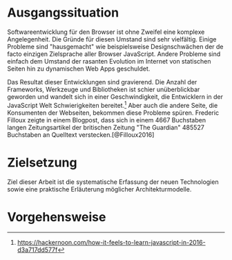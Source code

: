 # Ausgangssituation

Softwareentwicklung für den Browser ist ohne Zweifel eine komplexe Angelegenheit. Die Gründe für diesen Umstand sind sehr vielfältig. Einige Probleme sind "hausgemacht" wie beispielsweise Designschwächen der de facto einzigen Zielsprache aller Browser JavaScript. Andere Probleme sind einfach dem Umstand der rasanten Evolution im Internet von statischen Seiten hin zu dynamischen Web Apps geschuldet.

Das Resultat dieser Entwicklungen sind gravierend. Die Anzahl der Frameworks, Werkzeuge und Bibliotheken ist schier unüberblickbar geworden und wandelt sich in einer Geschwindigkeit, die Entwicklern in der JavaScript Welt Schwierigkeiten bereitet.[^fn1] Aber auch die andere Seite, die Konsumenten der Webseiten, bekommen diese Probleme spüren. Frederic Filloux zeigte in einem Blogpost, dass sich in einem 4667 Buchstaben langen Zeitungsartikel der britischen Zeitung "The Guardian" 485527 Buchstaben an Quelltext verstecken.[@Filloux2016]

# Zielsetzung

Ziel dieser Arbeit ist die systematische Erfassung der neuen Technologien sowie eine praktische Erläuterung möglicher Architekturmodelle. 



# Vorgehensweise



[^fn1]: https://hackernoon.com/how-it-feels-to-learn-javascript-in-2016-d3a717dd577f
